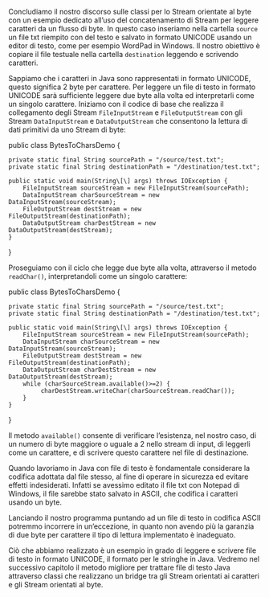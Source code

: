 Concludiamo il nostro discorso sulle classi per lo Stream orientate al byte con un esempio dedicato all’uso del concatenamento di Stream per leggere caratteri da un flusso di byte. In questo caso inseriamo nella cartella `source` un file txt riempito con del testo e salvato in formato UNICODE usando un editor di testo, come per esempio WordPad in Windows. Il nostro obiettivo è copiare il file testuale nella cartella `destination` leggendo e scrivendo caratteri.

Sappiamo che i caratteri in Java sono rappresentati in formato UNICODE, questo significa 2 byte per carattere. Per leggere un file di testo in formato UNICODE sarà sufficiente leggere due byte alla volta ed interpretarli come un singolo carattere. Iniziamo con il codice di base che realizza il collegamento degli Stream `FileInputStream` e `FileOutputStream` con gli Stream `DataInputStream` e `DataOutputStream` che consentono la lettura di dati primitivi da uno Stream di byte:

 public class BytesToCharsDemo {

    private static final String sourcePath = "/source/test.txt";
    private static final String destinationPath = "/destination/test.txt";

    public static void main(String\[\] args) throws IOException {
        FileInputStream sourceStream = new FileInputStream(sourcePath);
        DataInputStream charSourceStream = new DataInputStream(sourceStream);
        FileOutputStream destStream = new FileOutputStream(destinationPath);
        DataOutputStream charDestStream = new DataOutputStream(destStream);
    }
}
 

Proseguiamo con il ciclo che legge due byte alla volta, attraverso il metodo `readChar()`, interpretandoli come un singolo carattere:

 public class BytesToCharsDemo {

    private static final String sourcePath = "/source/test.txt";
    private static final String destinationPath = "/destination/test.txt";

    public static void main(String\[\] args) throws IOException {
        FileInputStream sourceStream = new FileInputStream(sourcePath);
        DataInputStream charSourceStream = new DataInputStream(sourceStream);
        FileOutputStream destStream = new FileOutputStream(destinationPath);
        DataOutputStream charDestStream = new DataOutputStream(destStream);
        while (charSourceStream.available()>=2) {
             charDestStream.writeChar(charSourceStream.readChar());
        }
    }
}
 

Il metodo `available()` consente di verificare l’esistenza, nel nostro caso, di un numero di byte maggiore o uguale a 2 nello stream di input, di leggerli come un carattere, e di scrivere questo carattere nel file di destinazione.

Quando lavoriamo in Java con file di testo è fondamentale considerare la codifica adottata dal file stesso, al fine di operare in sicurezza ed evitare effetti indesiderati. Infatti se avessimo editato il file txt con Notepad di Windows, il file sarebbe stato salvato in ASCII, che codifica i caratteri usando un byte.

Lanciando il nostro programma puntando ad un file di testo in codifica ASCII potremmo incorrere in un’eccezione, in quanto non avendo più la garanzia di due byte per carattere il tipo di lettura implementato è inadeguato.

Ciò che abbiamo realizzato è un esempio in grado di leggere e scrivere file di testo in formato UNICODE, il formato per le stringhe in Java. Vedremo nel successivo capitolo il metodo migliore per trattare file di testo Java attraverso classi che realizzano un bridge tra gli Stream orientati ai caratteri e gli Stream orientati al byte.